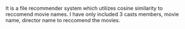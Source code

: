 It is a file recommender system which utilizes cosine similarity to reccomend movie names. I have only included 3 casts members, movie name, director name to reccomend the movies.
